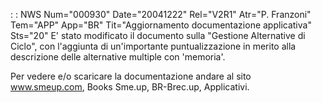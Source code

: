  :  : NWS Num="000930" Date="20041222" Rel="V2R1" Atr="P. Franzoni" Tem="APP" App="BR" Tit="Aggiornamento documentazione applicativa" Sts="20"
E' stato modificato il documento sulla "Gestione Alternative di Ciclo", con l'aggiunta di un'importante puntualizzazione in merito alla descrizione delle alternative multiple con 'memoria'.

Per vedere e/o scaricare la documentazione andare al sito www.smeup.com, Books Sme.up, BR-Brec.up, Applicativi.
